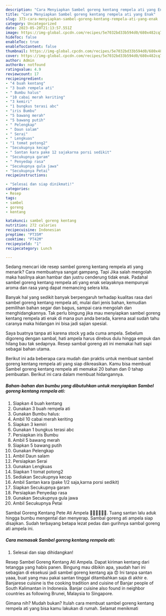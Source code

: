 ```yaml
---
description: "Cara Menyiapkan Sambel goreng kentang rempela ati yang Enak"
title: "Cara Menyiapkan Sambel goreng kentang rempela ati yang Enak"
slug: 373-cara-menyiapkan-sambel-goreng-kentang-rempela-ati-yang-enak
category: Uncategorized
date: 2023-05-20T21:13:57.551Z
image: https://img-global.cpcdn.com/recipes/5e7032bd33b594d0/680x482cq70/sambel-goreng-kentang-rempela-ati-foto-resep-utama.jpg
hideToc: false
enableToc: true
enableTocContent: false
thumbnail: https://img-global.cpcdn.com/recipes/5e7032bd33b594d0/680x482cq70/sambel-goreng-kentang-rempela-ati-foto-resep-utama.jpg
cover: https://img-global.cpcdn.com/recipes/5e7032bd33b594d0/680x482cq70/sambel-goreng-kentang-rempela-ati-foto-resep-utama.jpg
author: Admin
authorAv: notfound
ratingvalue: 4.9
reviewcount: 17
recipeingredient:
- "4 buah kentang"
- "3 buah rempela ati"
- " Bumbu halus"
- "10 cabai merah keriting"
- "3 kemiri"
- "1 bungkus terasi abc"
- "iris Bumbu"
- "5 bawang merah"
- "5 bawang putih"
- " Pelengkap"
- " Daun salam"
- " Serai"
- " Lengkuas"
- "1 tomat potong2"
- "Secukupnya kecap"
- " Santan kara pake 12 sajakarna porsi sedikit"
- "Secukupnya garam"
- " Penyedap rasa"
- "Secukupnya gula jawa"
- "Secukupnya Petai"
recipeinstructions:

- "Selesai dan siap dinikmati!"
categories:
- Resep
tags:
- sambel
- goreng
- kentang

katakunci: sambel goreng kentang 
nutrition: 272 calories
recipecuisine: Indonesian
preptime: "PT35M"
cooktime: "PT42M"
recipeyield: "1"
recipecategory: Lunch

---
```



Sedang mencari ide resep sambel goreng kentang rempela ati yang menarik? Cara membuatnya sangat gampang. Tapi Jika salah mengolah maka hasilnya akan hambar dan justru cenderung tidak enak. Padahal sambel goreng kentang rempela ati yang enak selayaknya mempunyai aroma dan rasa yang dapat memancing selera kita.


Banyak hal yang sedikit banyak berpengaruh terhadap kualitas rasa dari sambel goreng kentang rempela ati, mulai dari jenis bahan, kemudian pemilihan bahan segar dan bagus, sampai cara mengolah dan menghidangkannya. Tak perlu bingung jika mau menyiapkan sambel goreng kentang rempela ati enak di mana pun anda berada, karena asal sudah tahu caranya maka hidangan ini bisa jadi sajian spesial.

Saya buatnya tanpa ati karena stock yg ada cuma ampela. Sebelum digoreng dengan sambal, hati ampela harus direbus dulu hingga empuk dan hilang bau tak sedapnya. Resep sambal goreng ati ini memakai hati sapi sebagai bahan utama.


Berikut ini ada beberapa cara mudah dan praktis untuk membuat sambel goreng kentang rempela ati yang siap dikreasikan. Kamu bisa membuat Sambel goreng kentang rempela ati memakai 20 bahan dan 0 tahap pembuatan. Berikut ini cara dalam membuat hidangannya.

<!--inarticleads1-->

##### Bahan-bahan dan bumbu yang dibutuhkan untuk menyiapkan Sambel goreng kentang rempela ati:

1. Siapkan 4 buah kentang
1. Gunakan 3 buah rempela ati
1. Gunakan  Bumbu halus:
1. Ambil 10 cabai merah keriting
1. Siapkan 3 kemiri
1. Gunakan 1 bungkus terasi abc
1. Persiapkan iris Bumbu
1. Ambil 5 bawang merah
1. Siapkan 5 bawang putih
1. Gunakan  Pelengkap
1. Ambil  Daun salam
1. Persiapkan  Serai
1. Gunakan  Lengkuas
1. Siapkan 1 tomat potong2
1. Sediakan Secukupnya kecap
1. Ambil  Santan kara (pake 1/2 saja,karna porsi sedikit)
1. Siapkan Secukupnya garam
1. Persiapkan  Penyedap rasa
1. Gunakan Secukupnya gula jawa
1. Ambil Secukupnya Petai


Sambal Goreng Kentang Pete Ati Ampela 👍🏼👍🏼👍🏼. Tuang santan lalu aduk hingga bumbu mengental dan menyerap. Sambal goreng ati ampela siap disajikan. Sudah terbayang betapa lezat pedas dan gurihnya sambal goreng ati ampela ini. 

<!--inarticleads2-->

##### Cara memasak Sambel goreng kentang rempela ati:


1. Selesai dan siap dihidangkan!

Resep Sambel Goreng Kentang Ati Ampela. Dapat kiriman kentang dari tetangga yang habis panen. Bingung mau dibikin apa, yaudah hari ini sebagian di eksekusi jadi sambel goreng kentang aja 😍 Ini tanpa santan yaaa, buat yang mau pakai santan tinggal ditambahkan saja di akhir e. Banjarese cuisine is the cooking tradition and cuisine of Banjar people of South Kalimantan in Indonesia. Banjar cuisine also found in neighbor countries as following Brunei, Malaysia to Singapore. 

Gimana nih? Mudah bukan? Itulah cara membuat sambel goreng kentang rempela ati yang bisa kamu lakukan di rumah. Selamat menikmati
